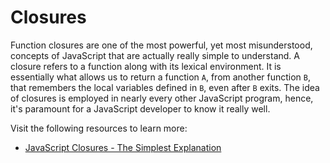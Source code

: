 # Closures

Function closures are one of the most powerful, yet most misunderstood, concepts of JavaScript that are actually really simple to understand. A closure refers to a function along with its lexical environment. It is essentially what allows us to return a function `A`, from another function `B`, that remembers the local variables defined in `B`, even after `B` exits. The idea of closures is employed in nearly every other JavaScript program, hence, it's paramount for a JavaScript developer to know it really well.

Visit the following resources to learn more:

- [JavaScript Closures - The Simplest Explanation](https://www.codeguage.com/courses/js/functions-closures)
